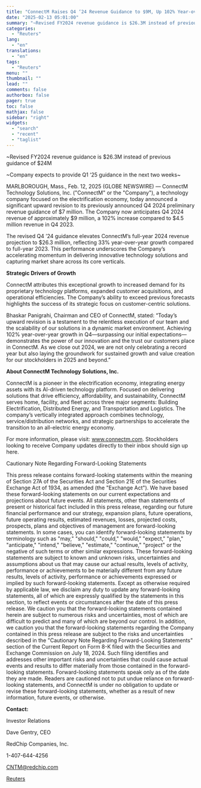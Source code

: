 ```yaml
---
title: "ConnectM Raises Q4 ‘24 Revenue Guidance to $9M, Up 102% Year-over-Year, Surpassing Prior Estimates by $2M"
date: "2025-02-13 05:01:00"
summary: "~Revised FY2024 revenue guidance is $26.3M instead of previous guidance of $24M~Company expects to provide Q1 ‘25 guidance in the next two weeks~MARLBOROUGH, Mass., Feb. 12, 2025 (GLOBE NEWSWIRE) — ConnectM Technology Solutions, Inc. (\"ConnectM\" or the \"Company\"), a technology company focused on the electrification economy, today announced a significant..."
categories:
  - "Reuters"
lang:
  - "en"
translations:
  - "en"
tags:
  - "Reuters"
menu: ""
thumbnail: ""
lead: ""
comments: false
authorbox: false
pager: true
toc: false
mathjax: false
sidebar: "right"
widgets:
  - "search"
  - "recent"
  - "taglist"
---
```


~Revised FY2024 revenue guidance is $26.3M instead of previous guidance of $24M

~Company expects to provide Q1 ‘25 guidance in the next two weeks~

MARLBOROUGH, Mass., Feb. 12, 2025 (GLOBE NEWSWIRE) — ConnectM Technology Solutions, Inc. ("ConnectM" or the "Company"), a technology company focused on the electrification economy, today announced a significant upward revision to its previously announced Q4 2024 preliminary revenue guidance of $7 million. The Company now anticipates Q4 2024 revenue of approximately $9 million, a 102% increase compared to $4.5 million revenue in Q4 2023.

The revised Q4 ’24 guidance elevates ConnectM’s full-year 2024 revenue projection to $26.3 million, reflecting 33% year-over-year growth compared to full-year 2023. This performance underscores the Company’s accelerating momentum in delivering innovative technology solutions and capturing market share across its core verticals.

**Strategic Drivers of Growth**

ConnectM attributes this exceptional growth to increased demand for its proprietary technology platforms, expanded customer acquisitions, and operational efficiencies. The Company’s ability to exceed previous forecasts highlights the success of its strategic focus on customer-centric solutions.

Bhaskar Panigrahi, Chairman and CEO of ConnectM, stated: “Today’s upward revision is a testament to the relentless execution of our team and the scalability of our solutions in a dynamic market environment. Achieving 102% year-over-year growth in Q4—surpassing our initial expectations—demonstrates the power of our innovation and the trust our customers place in ConnectM. As we close out 2024, we are not only celebrating a record year but also laying the groundwork for sustained growth and value creation for our stockholders in 2025 and beyond.”

**About ConnectM Technology Solutions, Inc.**

ConnectM is a pioneer in the electrification economy, integrating energy assets with its AI-driven technology platform. Focused on delivering solutions that drive efficiency, affordability, and sustainability, ConnectM serves home, facility, and fleet across three major segments: Building Electrification, Distributed Energy, and Transportation and Logistics. The company’s vertically integrated approach combines technology, service/distribution networks, and strategic partnerships to accelerate the transition to an all-electric energy economy.

For more information, please visit: www.connectm.com. Stockholders looking to receive Company updates directly to their inbox should sign up here.

Cautionary Note Regarding Forward-Looking Statements

This press release contains forward-looking statements within the meaning of Section 27A of the Securities Act and Section 21E of the Securities Exchange Act of 1934, as amended (the "Exchange Act"). We have based these forward-looking statements on our current expectations and projections about future events. All statements, other than statements of present or historical fact included in this press release, regarding our future financial performance and our strategy, expansion plans, future operations, future operating results, estimated revenues, losses, projected costs, prospects, plans and objectives of management are forward-looking statements. In some cases, you can identify forward-looking statements by terminology such as "may," "should," "could," "would," "expect," "plan," "anticipate," "intend," "believe," "estimate," "continue," "project" or the negative of such terms or other similar expressions. These forward-looking statements are subject to known and unknown risks, uncertainties and assumptions about us that may cause our actual results, levels of activity, performance or achievements to be materially different from any future results, levels of activity, performance or achievements expressed or implied by such forward-looking statements. Except as otherwise required by applicable law, we disclaim any duty to update any forward-looking statements, all of which are expressly qualified by the statements in this section, to reflect events or circumstances after the date of this press release. We caution you that the forward-looking statements contained herein are subject to numerous risks and uncertainties, most of which are difficult to predict and many of which are beyond our control. In addition, we caution you that the forward-looking statements regarding the Company contained in this press release are subject to the risks and uncertainties described in the "Cautionary Note Regarding Forward-Looking Statements" section of the Current Report on Form 8-K filed with the Securities and Exchange Commission on July 18, 2024. Such filing identifies and addresses other important risks and uncertainties that could cause actual events and results to differ materially from those contained in the forward-looking statements. Forward-looking statements speak only as of the date they are made. Readers are cautioned not to put undue reliance on forward-looking statements, and ConnectM is under no obligation to update or revise these forward-looking statements, whether as a result of new information, future events, or otherwise.

**Contact:**

Investor Relations

Dave Gentry, CEO

RedChip Companies, Inc.

1-407-644-4256

CNTM@redchip.com

[Reuters](https://www.tradingview.com/news/reuters.com,2025-02-12:newsml_GNXb9Zgqr:0-connectm-raises-q4-24-revenue-guidance-to-9m-up-102-year-over-year-surpassing-prior-estimates-by-2m/)
